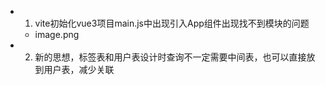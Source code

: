 - 1. vite初始化vue3项目main.js中出现引入App组件出现找不到模块的问题
	- image.png
- 2. 新的思想，标签表和用户表设计时查询不一定需要中间表，也可以直接放到用户表，减少关联